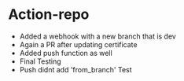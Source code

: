 # Action-repo
- Added a webhook with a new branch that is dev
- Again a PR after updating certificate
- Added push function as well
- Final Testing 
- Push didnt add 'from_branch' Test
